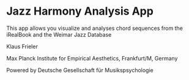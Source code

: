 # Jazz Harmony Analysis App

This app allows you visualize and analyses chord sequences from the iRealBook and the Weimar Jazz Database

Klaus Frieler

Max Planck Institute for Empirical Aesthetics, Frankfurt/M, Germany 

Powered by Deutsche Gesellschaft für Musikspsychologie


